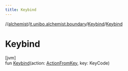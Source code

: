 ```yaml
---
title: Keybind
---
```

//[alchemist](../../../index.html)/[it.unibo.alchemist.boundary](../index.html)/[Keybind](index.html)/[Keybind](-keybind.html)



# Keybind



[jvm]\
fun [Keybind](-keybind.html)(action: [ActionFromKey](../../it.unibo.alchemist.input/-action-from-key/index.html), key: KeyCode)




